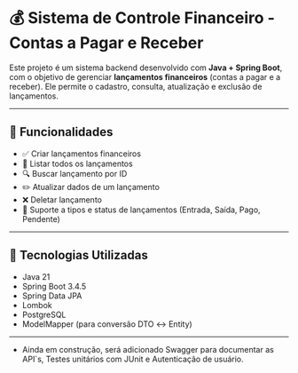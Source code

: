 # 💰 Sistema de Controle Financeiro - Contas a Pagar e Receber

Este projeto é um sistema backend desenvolvido com **Java + Spring Boot**, com o objetivo de gerenciar **lançamentos financeiros** (contas a pagar e a receber). Ele permite o cadastro, consulta, atualização e exclusão de lançamentos.

---

## 🚀 Funcionalidades

- ✅ Criar lançamentos financeiros
- 📄 Listar todos os lançamentos
- 🔍 Buscar lançamento por ID
- ✏️ Atualizar dados de um lançamento
- ❌ Deletar lançamento
- 🧾 Suporte a tipos e status de lançamentos (Entrada, Saída, Pago, Pendente)

---

## 🧱 Tecnologias Utilizadas

- Java 21
- Spring Boot 3.4.5
- Spring Data JPA
- Lombok
- PostgreSQL
- ModelMapper (para conversão DTO ↔️ Entity)

---

* Ainda em construção, será adicionado Swagger para documentar as API`s, Testes unitários com JUnit e Autenticação de usuário.

